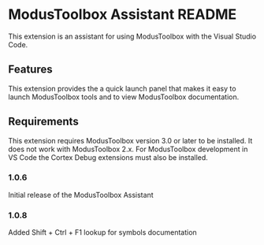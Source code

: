# ModusToolbox Assistant README

This extension is an assistant for using ModusToolbox with the Visual Studio Code.

## Features

This extension provides the a quick launch panel that makes it easy to launch ModusToolbox
tools and to view ModusToolbox documentation.

## Requirements

This extension requires ModusToolbox version 3.0 or later to be installed.  It does not work
with ModusToolbox 2.x.  For ModusToolbox development in VS Code the Cortex Debug extensions
must also be installed.

### 1.0.6

Initial release of the ModusToolbox Assistant

### 1.0.8

Added Shift + Ctrl + F1 lookup for symbols documentation


